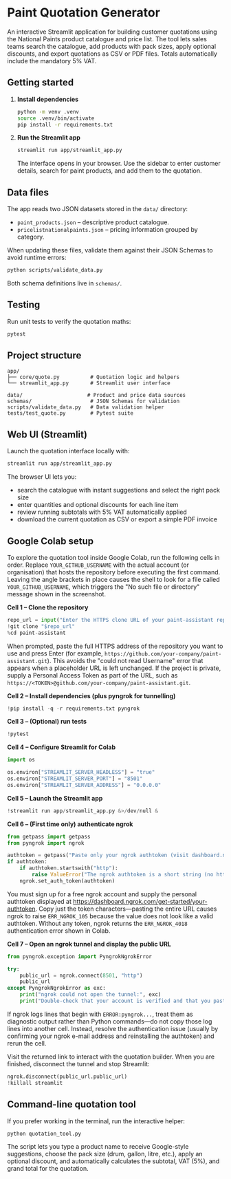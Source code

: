 # Paint Quotation Generator

An interactive Streamlit application for building customer quotations using the National Paints product catalogue and price list. The tool lets sales teams search the catalogue, add products with pack sizes, apply optional discounts, and export quotations as CSV or PDF files. Totals automatically include the mandatory 5% VAT.

## Getting started

1. **Install dependencies**
   ```bash
   python -m venv .venv
   source .venv/bin/activate
   pip install -r requirements.txt
   ```

2. **Run the Streamlit app**
   ```bash
   streamlit run app/streamlit_app.py
   ```
   The interface opens in your browser. Use the sidebar to enter customer details, search for paint products, and add them to the quotation.

## Data files

The app reads two JSON datasets stored in the `data/` directory:

- `paint_products.json` – descriptive product catalogue.
- `pricelistnationalpaints.json` – pricing information grouped by category.

When updating these files, validate them against their JSON Schemas to avoid runtime errors:

```bash
python scripts/validate_data.py
```

Both schema definitions live in `schemas/`.

## Testing

Run unit tests to verify the quotation maths:

```bash
pytest
```

## Project structure

```
app/
├── core/quote.py          # Quotation logic and helpers
└── streamlit_app.py       # Streamlit user interface

data/                     # Product and price data sources
schemas/                   # JSON Schemas for validation
scripts/validate_data.py   # Data validation helper
tests/test_quote.py        # Pytest suite
```

## Web UI (Streamlit)

Launch the quotation interface locally with:

```bash
streamlit run app/streamlit_app.py
```

The browser UI lets you:

- search the catalogue with instant suggestions and select the right pack size
- enter quantities and optional discounts for each line item
- review running subtotals with 5% VAT automatically applied
- download the current quotation as CSV or export a simple PDF invoice

## Google Colab setup

To explore the quotation tool inside Google Colab, run the following cells in
order. Replace `YOUR_GITHUB_USERNAME` with the actual account (or organisation)
that hosts the repository before executing the first command. Leaving the angle
brackets in place causes the shell to look for a file called
`YOUR_GITHUB_USERNAME`, which triggers the "No such file or directory"
message shown in the screenshot.

**Cell 1 – Clone the repository**

```python
repo_url = input("Enter the HTTPS clone URL of your paint-assistant repository: ").strip()
!git clone "$repo_url"
%cd paint-assistant
```

When prompted, paste the full HTTPS address of the repository you want to use
and press Enter (for example,
`https://github.com/your-company/paint-assistant.git`). This avoids the
"could not read Username" error that appears when a placeholder URL is left
unchanged. If the project is private, supply a Personal Access Token as part of
the URL, such as `https://<TOKEN>@github.com/your-company/paint-assistant.git`.

**Cell 2 – Install dependencies (plus pyngrok for tunnelling)**

```python
!pip install -q -r requirements.txt pyngrok
```

**Cell 3 – (Optional) run tests**

```python
!pytest
```

**Cell 4 – Configure Streamlit for Colab**

```python
import os

os.environ["STREAMLIT_SERVER_HEADLESS"] = "true"
os.environ["STREAMLIT_SERVER_PORT"] = "8501"
os.environ["STREAMLIT_SERVER_ADDRESS"] = "0.0.0.0"
```

**Cell 5 – Launch the Streamlit app**

```python
!streamlit run app/streamlit_app.py &>/dev/null &
```

**Cell 6 – (First time only) authenticate ngrok**

```python
from getpass import getpass
from pyngrok import ngrok

authtoken = getpass("Paste only your ngrok authtoken (visit dashboard.ngrok.com to generate one): ").strip()
if authtoken:
    if authtoken.startswith("http"):
        raise ValueError("The ngrok authtoken is a short string (no https://). Copy just the token shown on your dashboard.")
    ngrok.set_auth_token(authtoken)
```

You must sign up for a free ngrok account and supply the personal authtoken
displayed at <https://dashboard.ngrok.com/get-started/your-authtoken>. Copy just
the token characters—pasting the entire URL causes ngrok to raise
`ERR_NGROK_105` because the value does not look like a valid authtoken. Without
any token, ngrok returns the `ERR_NGROK_4018` authentication error shown in Colab.

**Cell 7 – Open an ngrok tunnel and display the public URL**

```python
from pyngrok.exception import PyngrokNgrokError

try:
    public_url = ngrok.connect(8501, "http")
    public_url
except PyngrokNgrokError as exc:
    print("ngrok could not open the tunnel:", exc)
    print("Double-check that your account is verified and that you pasted only the authtoken string.")
```

If ngrok logs lines that begin with `ERROR:pyngrok...`, treat them as
diagnostic output rather than Python commands—do not copy those log lines into
another cell. Instead, resolve the authentication issue (usually by confirming
your ngrok e-mail address and reinstalling the authtoken) and rerun the cell.

Visit the returned link to interact with the quotation builder. When you are
finished, disconnect the tunnel and stop Streamlit:

```python
ngrok.disconnect(public_url.public_url)
!killall streamlit
```

## Command-line quotation tool

If you prefer working in the terminal, run the interactive helper:

```bash
python quotation_tool.py
```

The script lets you type a product name to receive Google-style suggestions,
choose the pack size (drum, gallon, litre, etc.), apply an optional discount,
and automatically calculates the subtotal, VAT (5%), and grand total for the
quotation.

